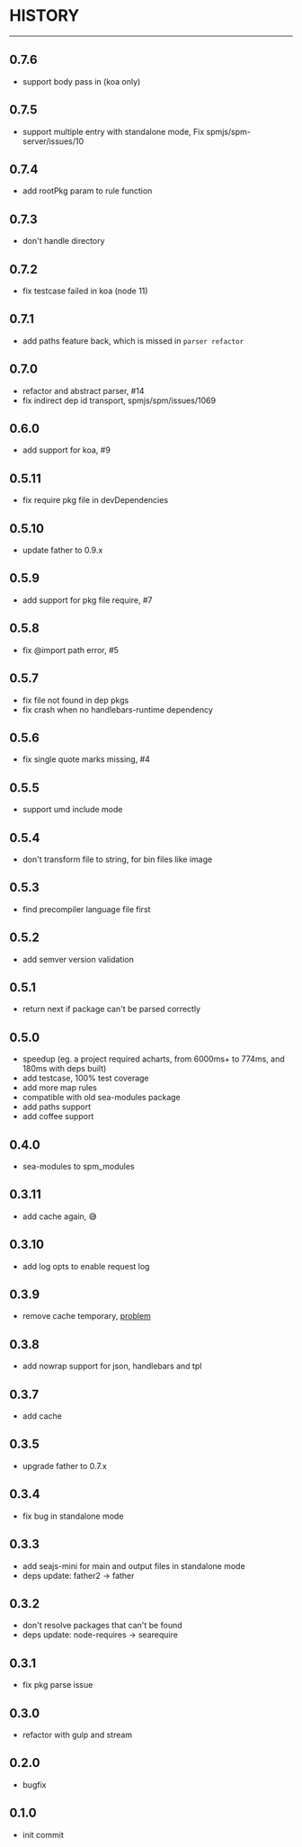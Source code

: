# HISTORY

---

## 0.7.6

- support body pass in (koa only)

## 0.7.5

- support multiple entry with standalone mode, Fix spmjs/spm-server/issues/10

## 0.7.4

- add rootPkg param to rule function

## 0.7.3

- don't handle directory

## 0.7.2

- fix testcase failed in koa (node 11)

## 0.7.1

- add paths feature back, which is missed in `parser refactor`

## 0.7.0

- refactor and abstract parser, #14
- fix indirect dep id transport, spmjs/spm/issues/1069

## 0.6.0

- add support for koa, #9

## 0.5.11

- fix require pkg file in devDependencies

## 0.5.10

- update father to 0.9.x

## 0.5.9

- add support for pkg file require, #7

## 0.5.8

- fix @import path error, #5

## 0.5.7

- fix file not found in dep pkgs
- fix crash when no handlebars-runtime dependency

## 0.5.6

- fix single quote marks missing, #4

## 0.5.5

- support umd include mode

## 0.5.4

- don't transform file to string, for bin files like image

## 0.5.3

- find precompiler language file first

## 0.5.2

- add semver version validation

## 0.5.1

- return next if package can't be parsed correctly

## 0.5.0

- speedup (eg. a project required acharts, from 6000ms+ to 774ms, and 180ms with deps built)
- add testcase, 100% test coverage
- add more map rules
- compatible with old sea-modules package
- add paths support
- add coffee support

## 0.4.0

- sea-modules to spm_modules

## 0.3.11

- add cache again, :sweat_smile:

## 0.3.10

- add log opts to enable request log

## 0.3.9

- remove cache temporary, [problem](https://github.com/spmjs/serve-spm/issues/1#issuecomment-51144678)

## 0.3.8

- add nowrap support for json, handlebars and tpl

## 0.3.7

- add cache

## 0.3.5

- upgrade father to 0.7.x

## 0.3.4

- fix bug in standalone mode

## 0.3.3

- add seajs-mini for main and output files in standalone mode
- deps update: father2 -> father

## 0.3.2

- don't resolve packages that can't be found
- deps update: node-requires -> searequire

## 0.3.1

- fix pkg parse issue

## 0.3.0

- refactor with gulp and stream

## 0.2.0

- bugfix

## 0.1.0

- init commit



